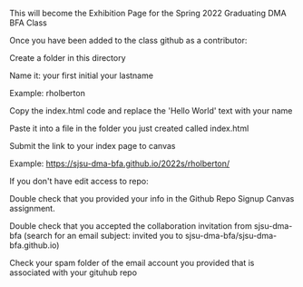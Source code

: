 This  will become the Exhibition Page for the Spring 2022 Graduating  DMA BFA Class

Once you have been added to the class github as a contributor:

Create a folder in this directory

Name it: your first initial your lastname

Example: rholberton

Copy the index.html code and replace the 'Hello World'  text with your name

Paste it into a file in the folder you just created called index.html

Submit the link to your index page to canvas

Example: https://sjsu-dma-bfa.github.io/2022s/rholberton/


If you don't have edit access to repo:

Double check that you provided your info in the Github Repo Signup Canvas assignment. 

Double check that you accepted the collaboration invitation from sjsu-dma-bfa (search for an email subject: invited you to sjsu-dma-bfa/sjsu-dma-bfa.github.io)

Check your spam folder of the email account you provided that is associated with your gituhub repo
 
